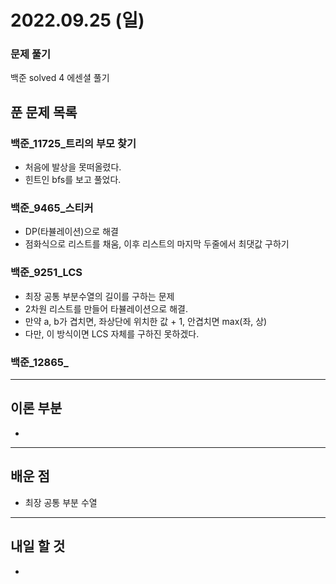 # 2022.09.25 (일)

### 문제 풀기

백준 solved 4 에센셜 풀기

## 푼 문제 목록

### 백준\_11725_트리의 부모 찾기

- 처음에 발상을 못떠올렸다.
- 힌트인 bfs를 보고 풀었다.

###  백준\_9465_스티커

- DP(타뷸레이션)으로 해결 
- 점화식으로 리스트를 채움, 이후 리스트의 마지막 두줄에서 최댓값 구하기

### 백준\_9251_LCS

- 최장 공통 부분수열의 길이를 구하는 문제
- 2차원 리스트를 만들어 타뷸레이션으로 해결.
- 만약 a, b가 겹치면, 좌상단에 위치한 값 + 1, 안겹치면 max(좌, 상) 
- 다만, 이 방식이면 LCS 자체를 구하진 못하겠다.

### 백준\_12865_


---

## 이론 부분

- 

---

## 배운 점

- 최장 공통 부분 수열


---

## 내일 할 것

- 

